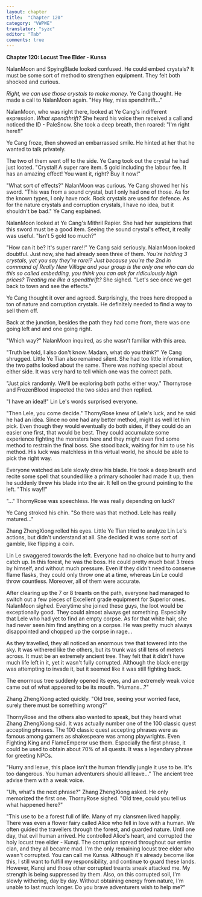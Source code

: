 ```yaml
---
layout: chapter
title:  "Chapter 120"
category: "VWPWE"
translator: "syzc"
editor: "Tab"
comments: true
---
```


**Chapter 120: Locust Tree Elder - Kunsa**

NalanMoon and SpyingBlade looked confused. He could embed crystals? It must be some sort of method to strengthen equipment. They felt both shocked and curious.

*Right, we can use those crystals to make money.* Ye Cang thought. He made a call to NalanMoon again. "Hey Hey, miss spendthrift..."

NalanMoon, who was right there, looked at Ye Cang's indifferent expression. *What spendthrift?* She heard his voice then received a call and noticed the ID - PaleSnow. She took a deep breath, then roared: "I'm right here!!"

Ye Cang froze, then showed an embarrassed smile. He hinted at her that he wanted to talk privately.

The two of them went off to the side. Ye Cang took out the crystal he had just looted. "Crystal! A super rare item. 5 gold including the labour fee. It has an amazing effect! You want it, right? Buy it now!"

"What sort of effects?" NalanMoon was curious. Ye Cang showed her his sword. "This was from a sound crystal, but I only had one of those. As for the known types, I only have rock. Rock crystals are used for defence. As for the nature crystals and corruption crystals, I have no idea, but it shouldn't be bad." Ye Cang explained. 

NalanMoon looked at Ye Cang's Mithril Rapier. She had her suspicions that this sword must be a good item. Seeing the sound crystal's effect, it really was useful. "Isn't 5 gold too much?"

"How can it be? It's super rare!!" Ye Cang said seriously. NalanMoon looked doubtful. Just now, she had already seen three of them. *You're holding 3 crystals, yet you say they're rare!? Just because you're the 2nd in command of Really New Village and your group is the only one who can do this so called embedding, you think you can ask for ridiculously high prices? Treating me like a spendthrift?* She sighed. "Let's see once we get back to town and see the effects."

Ye Cang thought it over and agreed. Surprisingly, the trees here dropped a ton of nature and corruption crystals. He definitely needed to find a way to sell them off.

Back at the junction, besides the path they had come from, there was one going left and and one going right.

"Which way?" NalanMoon inquired, as she wasn't familiar with this area.

"Truth be told, I also don't know. Madam, what do you think?" Ye Cang shrugged. Little Ye Tian also remained silent. She had too little information, the two paths looked about the same. There was nothing special about either side. It was very hard to tell which one was the correct path.

"Just pick randomly. We'll be exploring both paths either way." Thornyrose and FrozenBlood inspected the two sides and then replied.

"I have an idea!!" Lin Le's words surprised everyone.

"Then Lele, you come decide." ThornyRose knew of Lele's luck, and he said he had an idea. Since no one had any better method, might as well let him pick. Even though they would eventually do both sides, if they could do an easier one first, that would be best. They could accumulate some experience fighting the monsters here and they might even find some method to restrain the final boss. She stood back, waiting for him to use his method. His luck was matchless in this virtual world, he should be able to pick the right way.

Everyone watched as Lele slowly drew his blade. He took a deep breath and recite some spell that sounded like a primary schooler had made it up, then he suddenly threw his blade into the air. It fell on the ground pointing to the left. "This way!!"

"..." ThornyRose was speechless. He was really depending on luck?

Ye Cang stroked his chin. "So there was that method. Lele has really matured..."

Zhang ZhengXiong rolled his eyes. Little Ye Tian tried to analyze Lin Le's actions, but didn't understand at all. She decided it was some sort of gamble, like flipping a coin.

Lin Le swaggered towards the left. Everyone had no choice but to hurry and catch up. In this forest, he was the boss. He could pretty much beat 3 trees by himself, and without much pressure. Even if they didn't need to conserve flame flasks, they could only throw one at a time, whereas Lin Le could throw countless. Moreover, all of them were accurate.

After clearing up the 7 or 8 treants on the path, everyone had managed to switch out a few pieces of Excellent grade equipment for Superior ones. NalanMoon sighed. Everytime she joined these guys, the loot would be exceptionally good. They could almost always get something. Especially that Lele who had yet to find an empty corpse. As for that white hair, she had never seen him find anything on a corpse. He was pretty much always disappointed and chopped up the corpse in rage...

As they travelled, they all noticed an enormous tree that towered into the sky. It was withered like the others, but its trunk was still tens of meters across. It must be an extremely ancient tree. They felt that it didn't have much life left in it, yet it wasn't fully corrupted. Although the black energy was attempting to invade it, but it seemed like it was still fighting back. 

The enormous tree suddenly opened its eyes, and an extremely weak voice came out of what appeared to be its mouth. "Humans...?"

Zhang ZhengXiong acted quickly. "Old tree, seeing your worried face, surely there must be something wrong?"

ThornyRose and the others also wanted to speak, but they heard what Zhang ZhengXiong said. It was actually number one of the 100 classic quest accepting phrases. The 100 classic quest accepting phrases were as famous among gamers as shakespeare was among playwrights. Even Fighting King and FlameEmperor use them. Especially the first phrase, it could be used to obtain about 70% of all quests. It was a legendary phrase for greeting NPCs.

"Hurry and leave, this place isn't the human friendly jungle it use to be. It's too dangerous. You human adventurers should all leave..." The ancient tree advise them with a weak voice.

"Uh, what's the next phrase?" Zhang ZhengXiong asked. He only memorized the first one. ThornyRose sighed. "Old tree, could you tell us what happened here?"

"This use to be a forest full of life. Many of my clansmen lived happily. There was even a flower fairy called Alice who fell in love with a human. We often guided the travellers through the forest, and guarded nature. Until one day, that evil human arrived. He controlled Alice's heart, and corrupted the holy locust tree elder - Kunqi. The corruption spread throughout our entire clan, and they all became mad. I'm the only remaining locust tree elder who wasn't corrupted. You can call me Kunsa. Although it's already become like this, I still want to fulfill my responsibility, and continue to guard these lands. However, Kunqi and those other corrupted treants sneak attacked me. My strength is being suppressed by them. Also, on this corrupted soil, I'm slowly withering, day by day. Without obtaining energy from nature, I'm unable to last much longer. Do you brave adventurers wish to help me?"
